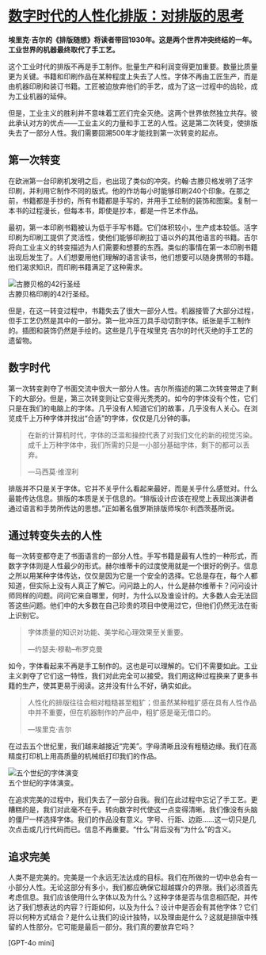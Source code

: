 # [数字时代的人性化排版：对排版的思考](https://matejlatin.github.io/Gutenberg/example2/)

**埃里克·吉尔的《排版随想》将读者带回1930年。这是两个世界冲突终结的一年。工业世界的机器最终取代了手工艺。**

这个工业时代的排版不再是手工制作。批量生产和利润变得更加重要。数量比质量更为关键。书籍和印刷作品在某种程度上失去了人性。字体不再由工匠生产，而是由机器印刷和装订书籍。工匠被迫放弃他们的手艺，成为了这一过程中的齿轮，成为工业机器的延伸。

但是，工业主义的胜利并不意味着工匠们完全灭绝。这两个世界依然独立共存。彼此承认对方的优点——工业主义的力量和手工艺的人性。这是第二次转变，使排版失去了一部分人性。我们需要回溯500年才能找到第一次转变的起点。

## 第一次转变

在欧洲第一台印刷机发明之后，也出现了类似的冲突。约翰·古滕贝格发明了活字印刷，并利用它制作不同的版式。他的作坊每小时能够印刷240个印象。在那之前，书籍都是手抄的，所有书籍都是手写的，并用手工绘制的装饰和图案。复制一本书的过程漫长，但每本书，即使是抄本，都是一件艺术作品。

最初，第一本印刷书籍被认为低于手写书籍。它们体积较小，生产成本较低。活字印刷为印刷工提供了灵活性，使他们能够印刷拉丁语以外的其他语言的书籍。吉尔将向工业主义的转变描述为人们需要和想要的东西。类似的事情在第一本印刷书籍出现后发生了。人们想要用他们理解的语言读书，他们想要可以随身携带的书籍。他们渴求知识，而印刷书籍满足了这种需求。

![古滕贝格的42行圣经](https://scillidan.github.io/image_post/humane-typography-in-the-digital-age_01.webp)  
古滕贝格印刷的42行圣经。

但是，在这一转变过程中，书籍失去了很大一部分人性。机器接管了大部分过程，但手工艺仍然是其中的一部分。第一批冲压刀具手动切割字体。纸张是手工制作的。插图和装饰仍然是手绘的。这些是几乎在埃里克·吉尔的时代灭绝的手工艺的遗留物。

## 数字时代

第一次转变剥夺了书面交流中很大一部分人性。吉尔所描述的第二次转变带走了剩下的大部分。但是，第三次转变则让它变得光秃秃的。如今的字体没有个性，它们只是在我们的电脑上的字体。几乎没有人知道它们的故事，几乎没有人关心。在浏览成千上万种字体并找出“合适”的字体，仅仅是几分钟的事。

> 在新的计算机时代，字体的泛滥和操控代表了对我们文化的新的视觉污染。成千上万种字体中，我们所需的只是一小部分基础字体，剩下的都可以丢弃。
> 
> —马西莫·维涅利

排版并不只是关于字体。它并不关乎什么看起来最好，而是关乎什么感觉对。什么最能传达信息。排版的本质是关于信息的。“排版设计应该在视觉上表现出演讲者通过语言和手势所传达的思想。”正如著名俄罗斯排版师埃尔·利西茨基所说。

## 通过转变失去的人性

每一次转变都夺走了书面语言的一部分人性。手写书籍是最有人性的一种形式，而数字字体则是人性最少的形式。赫尔维蒂卡的过度使用就是一个很好的例子。信息之所以用某种字体传达，仅仅是因为它是一个安全的选择。它总是存在，每个人都知道，但实际上没有人真正了解它。问问路上的人，什么是赫尔维蒂卡？问问设计师同样的问题。问问它来自哪里，何时，为什么以及谁设计的。大多数人会无法回答这些问题。他们中的大多数在自己珍贵的项目中使用过它，但他们仍然无法在街上识别它。

> 字体质量的知识对功能、美学和心理效果至关重要。
> 
> —约瑟夫·穆勒–布罗克曼

如今，字体看起来不再是手工制作的。这也是可以理解的。它们不需要如此。工业主义剥夺了它们这一特性，我们对此完全可以接受。我们用这种过程换来了更多书籍的生产，使其更易于阅读。这并没有什么不好，确实如此。

> 人性化的排版往往会相对粗糙甚至粗犷；但虽然某种粗犷感在具有人性作品中并不重要，但在机器制作的产品中，粗犷感是毫无借口的。
> 
> —埃里克·吉尔

在过去五个世纪里，我们越来越接近“完美”。字母清晰且没有粗糙边缘。我们在高精度打印机上用高质量的机械纸打印我们的作品。

![五个世纪的字体演变](https://scillidan.github.io/image_post/humane-typography-in-the-digital-age_02.webp)  
五个世纪的字体演变。

在追求完美的过程中，我们失去了一部分自我。我们在此过程中忘记了手工艺。更糟糕的是，我们对此毫不在乎。转向数字时代使这一点变得清晰。我们像没有头脑的僵尸一样选择字体。我们的作品没有意义。字号、行距、边距……这一切只是几次点击或几行代码而已。信息不再重要。“什么”背后没有“为什么”的含义。

## 追求完美

人类不是完美的。完美是一个永远无法达成的目标。我们在所做的一切中总会有一小部分人性。无论这部分有多小，我们都应确保它超越媒介的界限。我们必须首先考虑信息。我们应该使用什么字体以及为什么？这种字体是否与信息相匹配，并传达了我们想表达的内容？行距如何，以及为什么？设计中是否会有其他字体？它们将以何种方式结合？是什么让我们的设计独特，以及理由是什么？这就是排版中残留的人性部分。它可能是最后一部分。我们真的要放弃它吗？

[GPT-4o mini]
